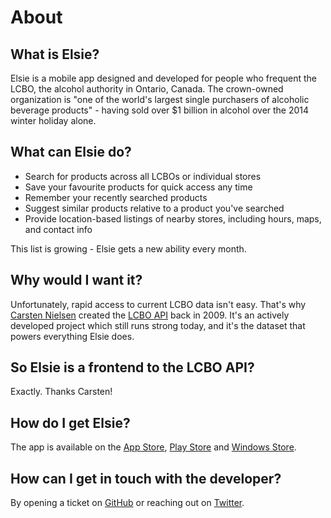 About
====

## What is Elsie? ##

Elsie is a mobile app designed and developed for people who frequent the LCBO, the alcohol authority in Ontario, Canada. The crown-owned organization is "one of the world's largest single purchasers of alcoholic beverage products" - having sold over $1 billion in alcohol over the 2014 winter holiday alone. 

## What can Elsie do? ##
* Search for products across all LCBOs or individual stores
* Save your favourite products for quick access any time
* Remember your recently searched products
* Suggest similar products relative to a product you've searched
* Provide location-based listings of nearby stores, including hours, maps, and contact info

This list is growing - Elsie gets a new ability every month.

## Why would I want it? ##
Unfortunately, rapid access to current LCBO data isn't easy. That's why [Carsten Nielsen](http://heycarsten.com) created the [LCBO API](http://lcboapi.com) back in 2009. It's an actively developed project which still runs strong today, and it's the dataset that powers everything Elsie does.

## So Elsie is a frontend to the LCBO API? ##
Exactly. Thanks Carsten!

## How do I get Elsie? ##
The app is available on the [App Store](https://itunes.apple.com/app/elsie/id951372469?ls=1&mt=8), [Play Store](https://play.google.com/store/apps/details?id=com.tailoredux.elsie) and [Windows Store](http://www.windowsphone.com/s?appid=d1040ef2-5d48-4962-9a5b-e20c01fe1760).

## How can I get in touch with the developer? ##
By opening a ticket on [GitHub](http://github.com/dougestey/elsie/issues) or reaching out on [Twitter](http://twitter.com/dougestey).
